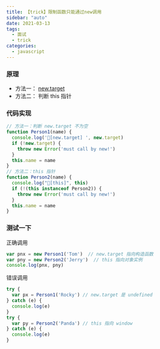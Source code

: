 ```yaml
---
title: 【trick】限制函数只能通过new调用
sidebar: "auto"
date: 2021-03-13
tags:
  - 面试
  - trick
categories:
  - javascript
---
```


### 原理

+ 方法一： [new.target](https://developer.mozilla.org/zh-CN/docs/Web/JavaScript/Reference/Operators/new.target)
+ 方法二： 判断 this 指针

### 代码实现

```js
// 方法一：判断 new.target 不为空
function Person1(name) {
  console.log('🚀[new.target] ', new.target)
  if (!new.target) {
    throw new Error('must call by new!')
  }
  this.name = name
}
// 方法二：this 指针
function Person2(name) {
  console.log("🚀[this]", this)
  if (!(this instanceof Person2)) {
    throw new Error('must call by new!')
  }
  this.name = name
}
```

### 测试一下

正确调用

```js
var pnx = new Person1('Tom')  // new.target 指向构造函数
var pny = new Person2('Jerry')  // this 指向对象实例
console.log(pnx, pny)
```

错误调用

```js
try {
  var px = Person1('Rocky') // new.target 是 undefined
} catch (e) {
  console.log(e)
}
try {
  var py = Person2('Panda') // this 指向 window
} catch (e) {
  console.log(e)
}
```
